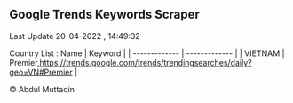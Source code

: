 

## Google Trends Keywords Scraper 
 
Last Update 20-04-2022 , 14:49:32

Country List :
 Name  | Keyword |
| ------------- | ------------- |
| VIETNAM | Premier,https://trends.google.com/trends/trendingsearches/daily?geo=VN#Premier |



© Abdul Muttaqin 

